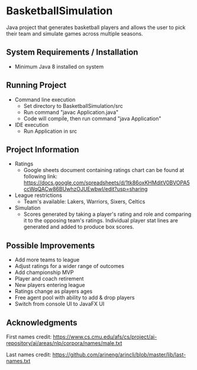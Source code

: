 # BasketballSimulation
Java project that generates basketball players and allows the user to pick 
their team and simulate games across multiple seasons.

## System Requirements / Installation
- Minimum Java 8 installed on system

## Running Project
- Command line execution
    - Set directory to BasketballSimulation/src
    - Run command "javac Application.java"
    - Code will compile, then run command "java Application"
- IDE execution
    - Run Application in src
    
## Project Information
- Ratings
    - Google sheets document containing ratings chart can be found
    at following link: https://docs.google.com/spreadsheets/d/1tk86oxKHMditV0BVOPA5ccWqQACw86BUwhzOJUEwbwI/edit?usp=sharing
- League restrictions
    - Team's available: Lakers, Warriors, Sixers, Celtics
- Simulation
    - Scores generated by taking a player's rating and role and comparing it to
    the opposing team's ratings. Individual player stat lines are generated and added to
    produce box scores.

## Possible Improvements
- Add more teams to league
- Adjust ratings for a wider range of outcomes
- Add championship MVP
- Player and coach retirement
- New players entering league
- Ratings change as players ages
- Free agent pool with ability to add & drop players
- Switch from console UI to JavaFX UI

## Acknowledgments
First names credit:
https://www.cs.cmu.edu/afs/cs/project/ai-repository/ai/areas/nlp/corpora/names/male.txt

Last names credit:
https://github.com/arineng/arincli/blob/master/lib/last-names.txt

